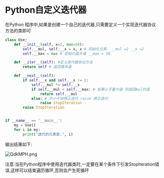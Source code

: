 # Python自定义迭代器

在Python 程序中,如果是创建一个自己的迭代器,只需要定义一个实现迭代器协议方法的类即可

```python
class Use:
    def __init__(self, x=2, max=50):
        self.__mul, self.__x = x, x # 初始化元素  __mul =2 __x =2
        self.__max = max # 初始化最大值 __max = 50

    def __iter__(self): #定义迭代器协议方法
        return self # 返回类本身

    def __next__(self):
        if self.__x and self.__x != 1:
            self.__mul *= self.__x
            if self.__mul < self.__max: # 如果小于最大值 则返回mul的值
                return self.__mul
            else: # 不小于则停止迭代 raise 表示迭代
                raise StopIteration
        raise StopIteration


if __name__ == '__main__':
    my = Use()
    for i in my:
        print("迭代的元素是:", i)
```

输出结果如下:



![QdkMPH.png](https://s2.ax1x.com/2019/12/08/QdkMPH.png)







注意:当在Python程序中使用迭代器类时,一定要在某个条件下引发StopIteration错误,这样可以结束遍历循环,否则会产生死循环